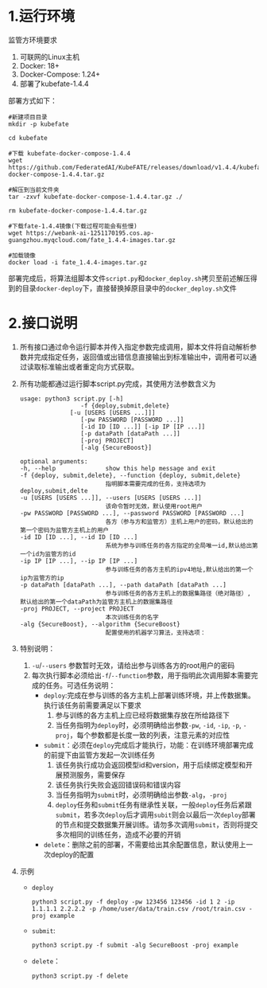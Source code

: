 # 1.运行环境

监管方环境要求

1. 可联网的Linux主机
2. Docker: 18+
3. Docker-Compose: 1.24+
4. 部署了kubefate-1.4.4

部署方式如下：

```
#新建项目目录
mkdir -p kubefate

cd kubefate

#下载 kubefate-docker-compose-1.4.4
wget  https://github.com/FederatedAI/KubeFATE/releases/download/v1.4.4/kubefate-docker-compose-1.4.4.tar.gz

#解压到当前文件夹
tar -zxvf kubefate-docker-compose-1.4.4.tar.gz ./

rm kubefate-docker-compose-1.4.4.tar.gz

#下载fate-1.4.4镜像(下载过程可能会有些慢)
wget https://webank-ai-1251170195.cos.ap-guangzhou.myqcloud.com/fate_1.4.4-images.tar.gz 

#加载镜像
docker load -i fate_1.4.4-images.tar.gz
```

部署完成后，将算法组脚本文件`script.py`和`docker_deploy.sh`拷贝至前述解压得到的目录`docker-deploy`下，直接替换掉原目录中的`docker_deploy.sh`文件



# 2.接口说明

1. 所有接口通过命令运行脚本并传入指定参数完成调用，脚本文件将自动解析参数并完成指定任务，返回值或出错信息直接输出到标准输出中，调用者可以通过读取标准输出或者重定向方式获取。

2. 所有功能都通过运行脚本script.py完成，其使用方法参数含义为

   ```
   usage: python3 script.py [-h] 
                    -f {deploy,submit,delete}
   				 [-u [USERS [USERS ...]]] 
                    [-pw PASSWORD [PASSWORD ...]]
                    [-id ID [ID ...]] [-ip IP [IP ...]]
                    [-p dataPath [dataPath ...]] 
                    [-proj PROJECT]
                    [-alg {SecureBoost}]
   
   optional arguments:
   -h, --help              show this help message and exit
   -f {deploy, submit,delete}, --function {deploy, submit,delete}
                           指明脚本需要完成的任务，支持选项为deploy,submit,delte
   -u [USERS [USERS ...]], --users [USERS [USERS ...]]
                           该命令暂时无效，默认使用root用户
   -pw PASSWORD [PASSWORD ...], --password PASSWORD [PASSWORD ...]
                           各方（参与方和监管方）主机上用户的密码，默认给出的第一个密码为监管方主机上的用户
   -id ID [ID ...], --id ID [ID ...]
                           系统为参与训练任务的各方指定的全局唯一id,默认给出第一个id为监管方的id
   -ip IP [IP ...], --ip IP [IP ...]
                           参与训练任务的各方主机的ipv4地址,默认给出的第一个ip为监管方的ip
   -p dataPath [dataPath ...], --path dataPath [dataPath ...]
                           参与训练任务的各方主机上的数据集路径（绝对路径）, 默认给出的第一个dataPath为监管方主机上的数据集路径
   -proj PROJECT, --project PROJECT
                           本次训练任务的名字
   -alg {SecureBoost}, --algorithm {SecureBoost}
                           配置使用的机器学习算法，支持选项：
   ```

3. 特别说明：

   1. `-u`/`--users` 参数暂时无效，请给出参与训练各方的root用户的密码
   2. 每次执行脚本必须给出`-f`/`--function`参数，用于指明此次调用脚本需要完成的任务。可选任务说明：
      + `deploy`:完成在参与训练的各方主机上部署训练环境，并上传数据集。执行该任务前需要满足以下要求
        1. 参与训练的各方主机上应已经将数据集存放在所给路径下
        2. 当任务指明为`deploy`时，必须明确给出参数`-pw`, `-id`, `-ip`, `-p`, `-proj`，每个参数都是长度一致的列表，注意元素的对应性
      + `submit`：必须在`deploy`完成后才能执行，功能：在训练环境部署完成的前提下由监管方发起一次训练任务
        1. 该任务执行成功会返回模型id和version，用于后续绑定模型和开展预测服务，需要保存
        2. 该任务执行失败会返回错误码和错误内容
        3. 当任务指明为`submit`时，必须明确给出参数`-alg`，`-proj`
        4. `deploy`任务和`submit`任务有继承性关联，一般`deploy`任务后紧跟`submit`，若多次`deploy`后才调用`subit`则会以最后一次`deploy`部署的节点和提交数据集开展训练。请勿多次调用`submit`，否则将提交多次相同的训练任务，造成不必要的开销
      + `delete`：删除之前的部署，不需要给出其余配置信息，默认使用上一次deploy的配置

4. 示例

   + `deploy`

     ```
     python3 script.py -f deploy -pw 123456 123456 -id 1 2 -ip 1.1.1.1 2.2.2.2 -p /home/user/data/train.csv /root/train.csv -proj example
     ```

   + `submit`:
   
     ```
     python3 script.py -f submit -alg SecureBoost -proj example
     ```
   
   + `delete`：
   
     ```
     python3 script.py -f delete
     ```
   
     


